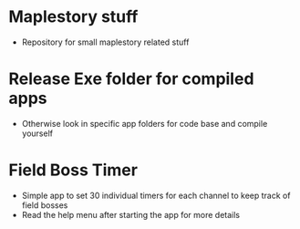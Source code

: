 # Maplestory stuff
  - Repository for small maplestory related stuff

# Release Exe folder for compiled apps
  - Otherwise look in specific app folders for code base and compile yourself

# Field Boss Timer
  - Simple app to set 30 individual timers for each channel to keep track of field bosses
  - Read the help menu after starting the app for more details
